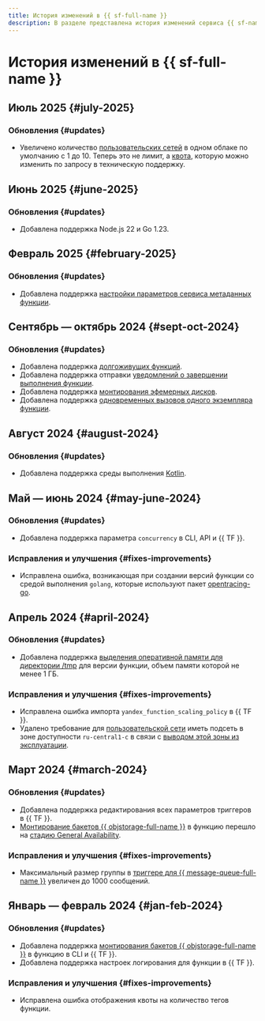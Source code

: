 ```yaml
---
title: История изменений в {{ sf-full-name }}
description: В разделе представлена история изменений сервиса {{ sf-name }}.
---
```


# История изменений в {{ sf-full-name }}

## Июль 2025 {#july-2025}

### Обновления {#updates}

* Увеличено количество [пользовательских сетей](concepts/networking.md#user-network) в одном облаке по умолчанию с 1 до 10. Теперь это не лимит, а [квота](concepts/limits.md#functions-quotas), которую можно изменить по запросу в техническую поддержку.

## Июнь 2025 {#june-2025}

### Обновления {#updates}

* Добавлена поддержка Node.js 22 и Go 1.23.

## Февраль 2025 {#february-2025}

### Обновления {#updates}

* Добавлена поддержка [настройки параметров сервиса метаданных функции](operations/function/metadata-options.md).

## Сентябрь — октябрь 2024 {#sept-oct-2024}

### Обновления {#updates}

* Добавлена поддержка [долгоживущих функций](concepts/long-lived-functions.md).
* Добавлена поддержка отправки [уведомлений о завершении выполнения функции](concepts/termination-notifications.md).
* Добавлена поддержка [монтирования эфемерных дисков](concepts/mounting.md#mount-ephemeral-storage).
* Добавлена поддержка [одновременных вызовов одного экземпляра функции](concepts/function.md#concurrency).

## Август 2024 {#august-2024}

### Обновления {#updates}

* Добавлена поддержка среды выполнения [Kotlin](lang/kotlin/index.md).

## Май — июнь 2024 {#may-june-2024}

### Обновления {#updates}

* Добавлена поддержка параметра `concurrency` в CLI, API и {{ TF }}.

### Исправления и улучшения {#fixes-improvements}

* Исправлена ошибка, возникающая при создании версий функции со средой выполнения `golang`, которые используют пакет [opentracing-go](https://github.com/opentracing/opentracing-go).

## Апрель 2024 {#april-2024}

### Обновления {#updates}

* Добавлена поддержка [выделения оперативной памяти для директории /tmp](operations/function/allocate-memory-tmp.md) для версии функции, объем памяти которой не менее 1 ГБ.

### Исправления и улучшения {#fixes-improvements}

* Исправлена ошибка импорта `yandex_function_scaling_policy` в {{ TF }}.
* Удалено требование для [пользовательской сети](concepts/networking.md#user-network) иметь подсеть в зоне доступности `ru-central1-c` в связи с [выводом этой зоны из эксплуатации](../overview/concepts/region.md).

## Март 2024 {#march-2024}

### Обновления {#updates}

* Добавлена поддержка редактирования всех параметров триггеров в {{ TF }}.
* [Монтирование бакетов {{ objstorage-full-name }}](concepts/mounting.md) в функцию перешло на [стадию General Availability](../overview/concepts/launch-stages.md).

### Исправления и улучшения {#fixes-improvements}

* Максимальный размер группы в [триггере для {{ message-queue-full-name }}](concepts/trigger/ymq-trigger.md) увеличен до 1000 сообщений.

## Январь — февраль 2024 {#jan-feb-2024}

### Обновления {#updates}

* Добавлена поддержка [монтирования бакетов {{ objstorage-full-name }}](concepts/mounting.md) в функцию в CLI и {{ TF }}.
* Добавлена поддержка настроек логирования для функции в {{ TF }}.

### Исправления и улучшения {#fixes-improvements}

* Исправлена ошибка отображения квоты на количество тегов функции.
